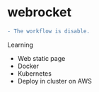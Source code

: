 # webrocket
```diff
- The workflow is disable.
```
Learning
- Web static page
- Docker
- Kubernetes
- Deploy in cluster on AWS
